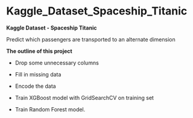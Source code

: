 # Kaggle_Dataset_Spaceship_Titanic
**Kaggle Dataset - Spaceship Titanic**

Predict which passengers are transported to an alternate dimension

**The outline of this project**
+ Drop some unnecessary columns

+ Fill in missing data

+ Encode the data

+ Train XGBoost model with GridSearchCV on training set

+ Train Random Forest model.
